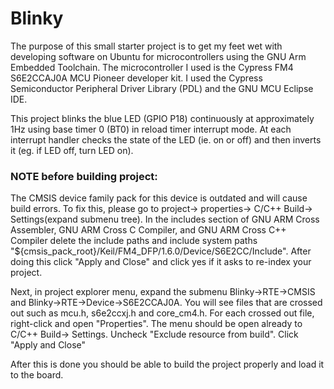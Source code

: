 # Blinky
The purpose of this small starter project is to get my feet wet with developing software on Ubuntu for microcontrollers using the GNU Arm 
Embedded Toolchain. The microcontroller I used is the Cypress FM4 S6E2CCAJ0A MCU Pioneer developer kit. I used the Cypress Semiconductor 
Peripheral Driver Library (PDL) and the GNU MCU Eclipse IDE.

This project blinks the blue LED (GPIO P18) continuously at approximately 1Hz using base timer 0 (BT0) in reload timer interrupt mode. At
each interrupt handler checks the state of the LED (ie. on or off) and then inverts it (eg. if LED off, turn LED on). 

### NOTE before building project:
The CMSIS device family pack for this device is outdated and will cause build errors. To fix this, please go to project-> properties-> C/C++ Build-> Settings(expand submenu tree). In the includes section of GNU ARM Cross Assembler, GNU ARM Cross C Compiler, and GNU ARM Cross C++ Compiler delete the include paths and include system paths "${cmsis_pack_root}/Keil/FM4_DFP/1.6.0/Device/S6E2CC/Include". After doing this click "Apply and Close" and click yes if it asks to re-index your project.

Next, in project explorer menu, expand the submenu Blinky->RTE->CMSIS and Blinky->RTE->Device->S6E2CCAJ0A. You will see files that are crossed out such as mcu.h, s6e2ccxj.h and core_cm4.h. For each crossed out file, right-click and open "Properties". The menu should be open already to C/C++ Build-> Settings. Uncheck "Exclude resource from build". Click "Apply and Close"

After this is done you should be able to build the project properly and load it to the board. 
